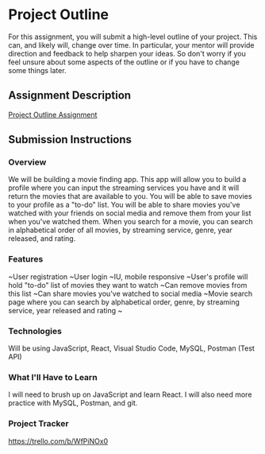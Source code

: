 # Project Outline
For this assignment, you will submit a high-level outline of your project. This can, and likely will, change over time. In particular, your mentor will provide direction and feedback to help sharpen your ideas. So don't worry if you feel unsure about some aspects of the outline or if you have to change some things later.

## Assignment Description
[Project Outline Assignment](https://education.launchcode.org/liftoff/modules/assignments/project-outline)

## Submission Instructions

### Overview
We will be building a movie finding app. This app will allow you to build a profile where you can input the streaming services you have and it will return the movies that are available to you. You will be able to save movies to your profile as a "to-do" list.
You will be able to share movies you've watched with your friends on social media and remove them from your list when you've watched them. When you search for a movie, you can search in alphabetical order of all movies, by streaming service, genre, year released, and rating.

### Features
~User registration
~User login
~IU, mobile responsive
~User's profile will hold "to-do" list of movies they want to watch
~Can remove movies from this list
~Can share movies you've watched to social media
~Movie search page where you can search by alphabetical order, genre, by streaming service, year released and rating
~
### Technologies
Will be using JavaScript, React, Visual Studio Code, MySQL, Postman (Test API)
### What I'll Have to Learn
I will need to brush up on JavaScript and learn React. I will also need more practice with MySQL, Postman, and git. 
### Project Tracker
https://trello.com/b/WfPiNOx0
